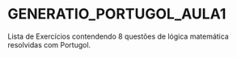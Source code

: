 # GENERATIO_PORTUGOL_AULA1
Lista de Exercícios contendendo 8 questões de lógica matemática resolvidas com Portugol. 
